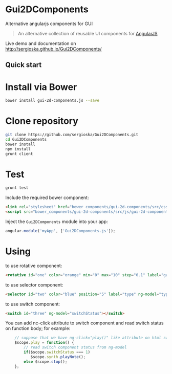 # Gui2DComponents 
Alternative angularjs components for GUI

> An alternative collection of reusable UI components for [AngularJS](https://angularjs.org/)

Live demo and documentation on http://sergioska.github.io/Gui2DComponents/

## Quick start

# Install via Bower
``` sh
bower install gui-2d-components.js --save
```

# Clone repository
``` sh
git clone https://github.com/sergioska/Gui2DComponents.git
cd Gui2DComponents
bower install
npm install
grunt client
```

# Test
``` sh
grunt test
```

Include the required bower component:
``` html
<link rel="stylesheet" href="bower_components/gui-2d-components/src/css/gui-2d-components.css"/>
<script src="bower_components/gui-2d-components/src/js/gui-2d-components.js"></script>
```

Inject the `Gui2DComponents` module into your app:
``` JavaScript
angular.module('myApp', ['Gui2DComponents.js']);
```

# Using

to use rotative component:

```html
<rotative id="one" color="orange" min="0" max="10" step="0.1" label="gain" ng-model="gainValue"></rotative>
```

to use selector component:

```html
<selector id="two" color="blue" position="5" label="type" ng-model="typeValue"></selector>
```

to use switch component:

```html
<switch id="three" ng-model="switchStatus"></switch>
```

You can add nc-click attribute to switch component and read switch status on function body; for example:

```javascript
    // suppose that we have ng-click="play()" like attribute on html switch component declaration
    $scope.play = function() {
        // read switch component status from ng-model
        if($scope.switchStatus === 1)
    	   $scope.synth.playNote();
        else $scope.stop();
    };
```

